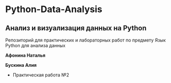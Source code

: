# Python-Data-Analysis
## Анализ и визуализация данных на Python

Репозиторий для практических и лабораторных работ по предмету Язык Python для анализа данных

**Афонина Наталья**

**Бускина Алия**

* Практическая работа №2
